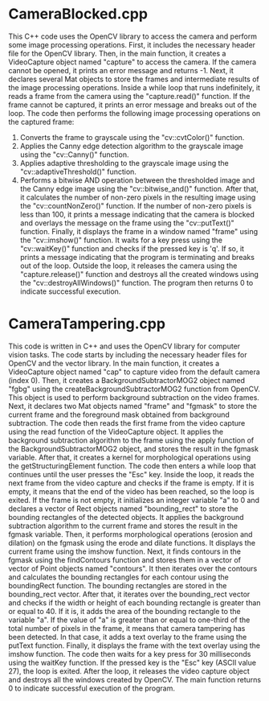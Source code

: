 # CameraBlocked.cpp
This C++ code uses the OpenCV library to access the camera and perform some image processing operations. 
First, it includes the necessary header file for the OpenCV library. Then, in the main function, it creates a VideoCapture object named "capture" to access the camera. 
If the camera cannot be opened, it prints an error message and returns -1. Next, 
it declares several Mat objects to store the frames and intermediate results of the image processing operations. 
Inside a while loop that runs indefinitely, it reads a frame from the camera using the "capture.read()" function. 
If the frame cannot be captured, it prints an error message and breaks out of the loop. 
The code then performs the following image processing operations on the captured frame: 
1. Converts the frame to grayscale using the "cv::cvtColor()" function. 
2. Applies the Canny edge detection algorithm to the grayscale image using the "cv::Canny()" function. 
3. Applies adaptive thresholding to the grayscale image using the "cv::adaptiveThreshold()" function. 
4. Performs a bitwise AND operation between the thresholded image and the Canny edge image using the "cv::bitwise_and()" function. 
   After that, it calculates the number of non-zero pixels in the resulting image using the "cv::countNonZero()" function. 
   If the number of non-zero pixels is less than 100, it prints a message indicating that the camera is blocked and overlays the message on the frame using the "cv::putText()" function. 
   Finally, it displays the frame in a window named "frame" using the "cv::imshow()" function. It waits for a key press using the "cv::waitKey()" function and checks if the pressed key is 'q'. 
   If so, it prints a message indicating that the program is terminating and breaks out of the loop. 
   Outside the loop, it releases the camera using the "capture.release()" function and destroys all the created windows using the "cv::destroyAllWindows()" function. 
   The program then returns 0 to indicate successful execution.

# CameraTampering.cpp
This code is written in C++ and uses the OpenCV library for computer vision tasks. 
The code starts by including the necessary header files for OpenCV and the vector library. 
In the main function, it creates a VideoCapture object named "cap" to capture video from the default camera (index 0). 
Then, it creates a BackgroundSubtractorMOG2 object named "fgbg" using the createBackgroundSubtractorMOG2 function from OpenCV. 
This object is used to perform background subtraction on the video frames. 
Next, it declares two Mat objects named "frame" and "fgmask" to store the current frame and the foreground mask obtained from background subtraction. 
The code then reads the first frame from the video capture using the read function of the VideoCapture object. 
It applies the background subtraction algorithm to the frame using the apply function of the BackgroundSubtractorMOG2 object, and stores the result in the fgmask variable. 
After that, it creates a kernel for morphological operations using the getStructuringElement function. 
The code then enters a while loop that continues until the user presses the "Esc" key. 
Inside the loop, it reads the next frame from the video capture and checks if the frame is empty. 
If it is empty, it means that the end of the video has been reached, so the loop is exited. 
If the frame is not empty, it initializes an integer variable "a" to 0 and declares a vector of Rect objects named "bounding_rect" to store the bounding rectangles of the detected objects. 
It applies the background subtraction algorithm to the current frame and stores the result in the fgmask variable. 
Then, it performs morphological operations (erosion and dilation) on the fgmask using the erode and dilate functions. 
It displays the current frame using the imshow function. Next, it finds contours in the fgmask using the findContours function and stores them in a vector of vector of Point objects named "contours". 
It then iterates over the contours and calculates the bounding rectangles for each contour using the boundingRect function. 
The bounding rectangles are stored in the bounding_rect vector. 
After that, it iterates over the bounding_rect vector and checks if the width or height of each bounding rectangle is greater than or equal to 40. 
If it is, it adds the area of the bounding rectangle to the variable "a". 
If the value of "a" is greater than or equal to one-third of the total number of pixels in the frame, it means that camera tampering has been detected. 
In that case, it adds a text overlay to the frame using the putText function. Finally, it displays the frame with the text overlay using the imshow function. 
The code then waits for a key press for 30 milliseconds using the waitKey function. If the pressed key is the "Esc" key (ASCII value 27), the loop is exited. 
After the loop, it releases the video capture object and destroys all the windows created by OpenCV. 
The main function returns 0 to indicate successful execution of the program.
